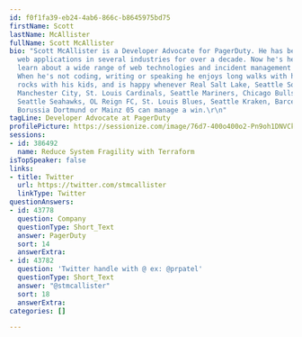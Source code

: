 ```yaml
---
id: f0f1fa39-eb24-4ab6-866c-b8645975bd75
firstName: Scott
lastName: McAllister
fullName: Scott McAllister
bio: "Scott McAllister is a Developer Advocate for PagerDuty. He has been building
  web applications in several industries for over a decade. Now he's helping others
  learn about a wide range of web technologies and incident management principles.
  When he's not coding, writing or speaking he enjoys long walks with his wife, skipping
  rocks with his kids, and is happy whenever Real Salt Lake, Seattle Sounders FC,
  Manchester City, St. Louis Cardinals, Seattle Mariners, Chicago Bulls, Seattle Storm,
  Seattle Seahawks, OL Reign FC, St. Louis Blues, Seattle Kraken, Barcelona, Fiorentina,
  Borussia Dortmund or Mainz 05 can manage a win.\r\n"
tagLine: Developer Advocate at PagerDuty
profilePicture: https://sessionize.com/image/76d7-400o400o2-Pn9oh1DNVCkN3fTo1Y4zHS.jpg
sessions:
- id: 386492
  name: Reduce System Fragility with Terraform
isTopSpeaker: false
links:
- title: Twitter
  url: https://twitter.com/stmcallister
  linkType: Twitter
questionAnswers:
- id: 43778
  question: Company
  questionType: Short_Text
  answer: PagerDuty
  sort: 14
  answerExtra: 
- id: 43782
  question: 'Twitter handle with @ ex: @prpatel'
  questionType: Short_Text
  answer: "@stmcallister"
  sort: 18
  answerExtra: 
categories: []

---
```

